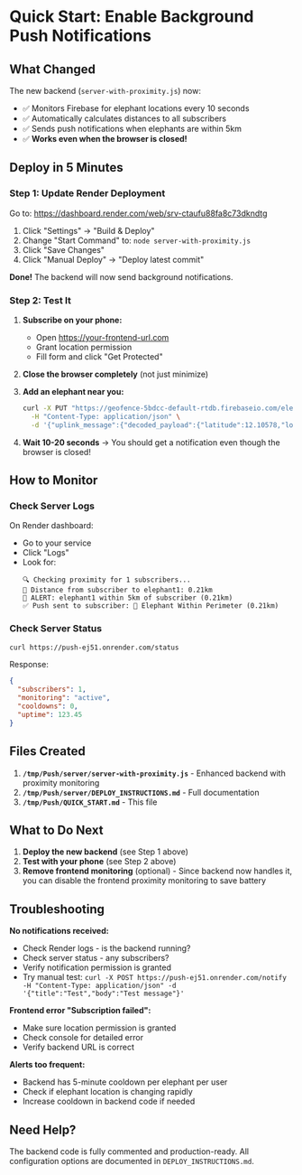 # Quick Start: Enable Background Push Notifications

## What Changed

The new backend (`server-with-proximity.js`) now:
- ✅ Monitors Firebase for elephant locations every 10 seconds
- ✅ Automatically calculates distances to all subscribers
- ✅ Sends push notifications when elephants are within 5km
- ✅ **Works even when the browser is closed!**

## Deploy in 5 Minutes

### Step 1: Update Render Deployment

Go to: https://dashboard.render.com/web/srv-ctaufu88fa8c73dkndtg

1. Click "Settings" → "Build & Deploy"
2. Change "Start Command" to: `node server-with-proximity.js`
3. Click "Save Changes"
4. Click "Manual Deploy" → "Deploy latest commit"

**Done!** The backend will now send background notifications.

### Step 2: Test It

1. **Subscribe on your phone:**
   - Open https://your-frontend-url.com
   - Grant location permission
   - Fill form and click "Get Protected"

2. **Close the browser completely** (not just minimize)

3. **Add an elephant near you:**
   ```bash
   curl -X PUT "https://geofence-5bdcc-default-rtdb.firebaseio.com/elephants/elephant1/locations/-test.json" \
     -H "Content-Type: application/json" \
     -d '{"uplink_message":{"decoded_payload":{"latitude":12.10578,"longitude":75.5762,"timestamp":"'$(date -u +%Y-%m-%dT%H:%M:%S.000Z)'","alert_type":"routine_update"}}}'
   ```

4. **Wait 10-20 seconds** → You should get a notification even though the browser is closed!

## How to Monitor

### Check Server Logs
On Render dashboard:
- Go to your service
- Click "Logs"
- Look for:
  ```
  🔍 Checking proximity for 1 subscribers...
  📏 Distance from subscriber to elephant1: 0.21km
  🚨 ALERT: elephant1 within 5km of subscriber (0.21km)
  ✅ Push sent to subscriber: 🚨 Elephant Within Perimeter (0.21km)
  ```

### Check Server Status
```bash
curl https://push-ej51.onrender.com/status
```

Response:
```json
{
  "subscribers": 1,
  "monitoring": "active",
  "cooldowns": 0,
  "uptime": 123.45
}
```

## Files Created

1. **`/tmp/Push/server/server-with-proximity.js`** - Enhanced backend with proximity monitoring
2. **`/tmp/Push/server/DEPLOY_INSTRUCTIONS.md`** - Full documentation
3. **`/tmp/Push/QUICK_START.md`** - This file

## What to Do Next

1. **Deploy the new backend** (see Step 1 above)
2. **Test with your phone** (see Step 2 above)
3. **Remove frontend monitoring** (optional) - Since backend now handles it, you can disable the frontend proximity monitoring to save battery

## Troubleshooting

**No notifications received:**
- Check Render logs - is the backend running?
- Check server status - any subscribers?
- Verify notification permission is granted
- Try manual test: `curl -X POST https://push-ej51.onrender.com/notify -H "Content-Type: application/json" -d '{"title":"Test","body":"Test message"}'`

**Frontend error "Subscription failed":**
- Make sure location permission is granted
- Check console for detailed error
- Verify backend URL is correct

**Alerts too frequent:**
- Backend has 5-minute cooldown per elephant per user
- Check if elephant location is changing rapidly
- Increase cooldown in backend code if needed

## Need Help?

The backend code is fully commented and production-ready. All configuration options are documented in `DEPLOY_INSTRUCTIONS.md`.
